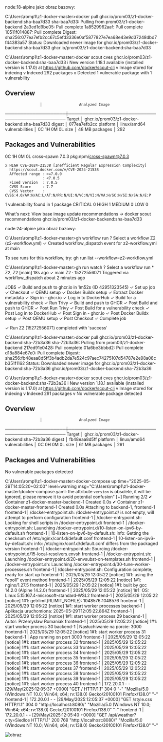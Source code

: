 


node:18-alpine jako obraz bazowy:

C:\Users\romp1\z1-docker-master>docker pull ghcr.io/prom03/z1-docker-backend:sha-baa7d33
sha-baa7d33: Pulling from prom03/z1-docker-backend
2a3ed1d9be05: Pull complete
1a8529962aaf: Pull complete
10511f014887: Pull complete
Digest: sha256:077ea7efb2cc67c5efd3336e0af5877827e7ea68e43e9d37248dbd7f44383a57
Status: Downloaded newer image for ghcr.io/prom03/z1-docker-backend:sha-baa7d33
ghcr.io/prom03/z1-docker-backend:sha-baa7d33

C:\Users\romp1\z1-docker-master>docker scout cves ghcr.io/prom03/z1-docker-backend:sha-baa7d33
    i New version 1.18.1 available (installed version is 1.17.0) at https://github.com/docker/scout-cli
    v Image stored for indexing
    v Indexed 292 packages
    x Detected 1 vulnerable package with 1 vulnerability


## Overview

                    │                 Analyzed Image
────────────────────┼─────────────────────────────────────────────────
  Target            │  ghcr.io/prom03/z1-docker-backend:sha-baa7d33
    digest          │  077ea7efb2cc
    platform        │ linux/amd64
    vulnerabilities │    0C     1H     0M     0L
    size            │ 48 MB
    packages        │ 292


## Packages and Vulnerabilities

   0C     1H     0M     0L  cross-spawn 7.0.3
pkg:npm/cross-spawn@7.0.3

    x HIGH CVE-2024-21538 [Inefficient Regular Expression Complexity]
      https://scout.docker.com/v/CVE-2024-21538
      Affected range : >=7.0.0
                     : <7.0.5
      Fixed version  : 7.0.5
      CVSS Score     : 7.7
      CVSS Vector    : CVSS:4.0/AV:N/AC:L/AT:N/PR:N/UI:N/VC:N/VI:N/VA:H/SC:N/SI:N/SA:N/E:P



1 vulnerability found in 1 package
  CRITICAL  0
  HIGH      1
  MEDIUM    0
  LOW       0


What's next:
    View base image update recommendations → docker scout recommendations ghcr.io/prom03/z1-docker-backend:sha-baa7d33

node:24-alpine jako obraz bazowy:

C:\Users\romp1\z1-docker-master>gh workflow run
? Select a workflow Z2 (z2-workflow.yml)
✓ Created workflow_dispatch event for z2-workflow.yml at main

To see runs for this workflow, try: gh run list --workflow=z2-workflow.yml

C:\Users\romp1\z1-docker-master>gh run watch
? Select a workflow run * Z2, Z2 [main] 18s ago
✓ main Z2 · 15272556071
Triggered via workflow_dispatch about 2 minutes ago

JOBS
✓ Build and push to ghcr.io in 1m52s (ID 42951323545)
  ✓ Set up job
  ✓ Checkout
  ✓ QEMU setup
  ✓ Docker Buildx setup
  ✓ Extract Docker metadata
  ✓ Sign in - ghcr.io
  ✓ Log in to DockerHub
  ✓ Build for a vulnerability check
  ✓ Run Trivy
  ✓ Build and push to GHCR
  ✓ Post Build and push to GHCR
  ✓ Post Run Trivy
  ✓ Post Build for a vulnerability check
  ✓ Post Log in to DockerHub
  ✓ Post Sign in - ghcr.io
  ✓ Post Docker Buildx setup
  ✓ Post QEMU setup
  ✓ Post Checkout
  ✓ Complete job

✓ Run Z2 (15272556071) completed with 'success'

C:\Users\romp1\z1-docker-master>docker pull ghcr.io/prom03/z1-docker-backend:sha-72b3a36
sha-72b3a36: Pulling from prom03/z1-docker-backend
217ed91e0428: Pull complete
01a6be3bbbd2: Pull complete
d18a884e67e0: Pull complete
Digest: sha256:fb48eaa8d5ff3b4adb2da7e524c97aec74275107d54787e2e98a08cb351f1162
Status: Downloaded newer image for ghcr.io/prom03/z1-docker-backend:sha-72b3a36
ghcr.io/prom03/z1-docker-backend:sha-72b3a36

C:\Users\romp1\z1-docker-master>docker scout cves ghcr.io/prom03/z1-docker-backend:sha-72b3a36
    i New version 1.18.1 available (installed version is 1.17.0) at https://github.com/docker/scout-cli
    v Image stored for indexing
    v Indexed 291 packages
    v No vulnerable package detected


## Overview

                    │                 Analyzed Image
────────────────────┼─────────────────────────────────────────────────
  Target            │  ghcr.io/prom03/z1-docker-backend:sha-72b3a36
    digest          │  fb48eaa8d5ff
    platform        │ linux/amd64
    vulnerabilities │    0C     0H     0M     0L
    size            │ 61 MB
    packages        │ 291


## Packages and Vulnerabilities

  No vulnerable packages detected


C:\Users\romp1\z1-docker-master>docker-compose up
time="2025-05-29T14:05:20+02:00" level=warning msg="C:\\Users\\romp1\\z1-docker-master\\docker-compose.yaml: the attribute `version` is obsolete, it will be ignored, please remove it to avoid potential confusion"
[+] Running 2/2
 ✔ Container z1-docker-master-backend-1   Created                                                                  0.0s
 ✔ Container z1-docker-master-frontend-1  Created                                                                  0.0s
Attaching to backend-1, frontend-1
frontend-1  | /docker-entrypoint.sh: /docker-entrypoint.d/ is not empty, will attempt to perform configuration
frontend-1  | /docker-entrypoint.sh: Looking for shell scripts in /docker-entrypoint.d/
frontend-1  | /docker-entrypoint.sh: Launching /docker-entrypoint.d/10-listen-on-ipv6-by-default.sh
frontend-1  | 10-listen-on-ipv6-by-default.sh: info: Getting the checksum of /etc/nginx/conf.d/default.conf
frontend-1  | 10-listen-on-ipv6-by-default.sh: info: /etc/nginx/conf.d/default.conf differs from the packaged version
frontend-1  | /docker-entrypoint.sh: Sourcing /docker-entrypoint.d/15-local-resolvers.envsh
frontend-1  | /docker-entrypoint.sh: Launching /docker-entrypoint.d/20-envsubst-on-templates.sh
frontend-1  | /docker-entrypoint.sh: Launching /docker-entrypoint.d/30-tune-worker-processes.sh
frontend-1  | /docker-entrypoint.sh: Configuration complete; ready for start up
frontend-1  | 2025/05/29 12:05:22 [notice] 1#1: using the "epoll" event method
frontend-1  | 2025/05/29 12:05:22 [notice] 1#1: nginx/1.27.5
frontend-1  | 2025/05/29 12:05:22 [notice] 1#1: built by gcc 14.2.0 (Alpine 14.2.0)
frontend-1  | 2025/05/29 12:05:22 [notice] 1#1: OS: Linux 5.15.167.4-microsoft-standard-WSL2
frontend-1  | 2025/05/29 12:05:22 [notice] 1#1: getrlimit(RLIMIT_NOFILE): 1048576:1048576
frontend-1  | 2025/05/29 12:05:22 [notice] 1#1: start worker processes
backend-1   | Aplikacja uruchomiona: 2025-05-29T12:05:22.864Z
frontend-1  | 2025/05/29 12:05:22 [notice] 1#1: start worker process 29
backend-1   | Autor: Przemysław Romaniak
frontend-1  | 2025/05/29 12:05:22 [notice] 1#1: start worker process 30
backend-1   | Nasłuchiwanie na porcie: 3000
frontend-1  | 2025/05/29 12:05:22 [notice] 1#1: start worker process 31
backend-1   | App running on port 3000
frontend-1  | 2025/05/29 12:05:22 [notice] 1#1: start worker process 32
frontend-1  | 2025/05/29 12:05:22 [notice] 1#1: start worker process 33
frontend-1  | 2025/05/29 12:05:22 [notice] 1#1: start worker process 34
frontend-1  | 2025/05/29 12:05:22 [notice] 1#1: start worker process 35
frontend-1  | 2025/05/29 12:05:22 [notice] 1#1: start worker process 36
frontend-1  | 2025/05/29 12:05:22 [notice] 1#1: start worker process 37
frontend-1  | 2025/05/29 12:05:22 [notice] 1#1: start worker process 38
frontend-1  | 2025/05/29 12:05:22 [notice] 1#1: start worker process 39
frontend-1  | 2025/05/29 12:05:22 [notice] 1#1: start worker process 40
frontend-1  | 172.20.0.1 - - [29/May/2025:12:05:37 +0000] "GET / HTTP/1.1" 304 0 "-" "Mozilla/5.0 (Windows NT 10.0; Win64; x64; rv:138.0) Gecko/20100101 Firefox/138.0" "-"
frontend-1  | 172.20.0.1 - - [29/May/2025:12:05:37 +0000] "GET /style.css HTTP/1.1" 304 0 "http://localhost:8080/" "Mozilla/5.0 (Windows NT 10.0; Win64; x64; rv:138.0) Gecko/20100101 Firefox/138.0" "-"
frontend-1  | 172.20.0.1 - - [29/May/2025:12:05:40 +0000] "GET /api/weather?city=Siedlce HTTP/1.1" 200 769 "http://localhost:8080/" "Mozilla/5.0 (Windows NT 10.0; Win64; x64; rv:138.0) Gecko/20100101 Firefox/138.0" "-"


![obraz](https://github.com/user-attachments/assets/92730e15-9630-459d-984c-a42d62cd4754)
